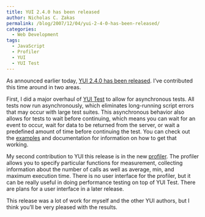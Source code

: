 ```yaml
---
title: YUI 2.4.0 has been released
author: Nicholas C. Zakas
permalink: /blog/2007/12/04/yui-2-4-0-has-been-released/
categories:
  - Web Development
tags:
  - JavaScript
  - Profiler
  - YUI
  - YUI Test
---
```

As announced earlier today, <a title="YUI 2.4.0 Released" rel="external" href="http://yuiblog.com/blog/2007/12/04/yuii-240/">YUI 2.4.0 has been released</a>. I&#8217;ve contributed this time around in two areas.

First, I did a major overhaul of <a title="YUI Test" rel="external" href="http://developer.yahoo.com/yui/yuitest/">YUI Test</a> to allow for asynchronous tests. All tests now run asynchronously, which eliminates long-running script errors that may occur with large test suites. This asynchronous behavior also allows for tests to wait before continuing, which means you can wait for an event to occur, wait for data to be returned from the server, or wait a predefined amount of time before continuing the test. You can check out the <a title="YUI Test Examples" rel="external" href="http://developer.yahoo.com/yui/examples/yuitest/">examples</a> and documentation for information on how to get that working.

My second contribution to YUI this release is in the new <a title="Profiler" rel="external" href="http://developer.yahoo.com/yui/profiler/">profiler</a>. The profiler allows you to specify particular functions for measurement, collecting information about the number of calls as well as average, min, and maximum execution time. There is no user interface for the profiler, but it can be really useful in doing performance testing on top of YUI Test. There are plans for a user interface in a later release.

This release was a lot of work for myself and the other YUI authors, but I think you&#8217;ll be very pleased with the results.
